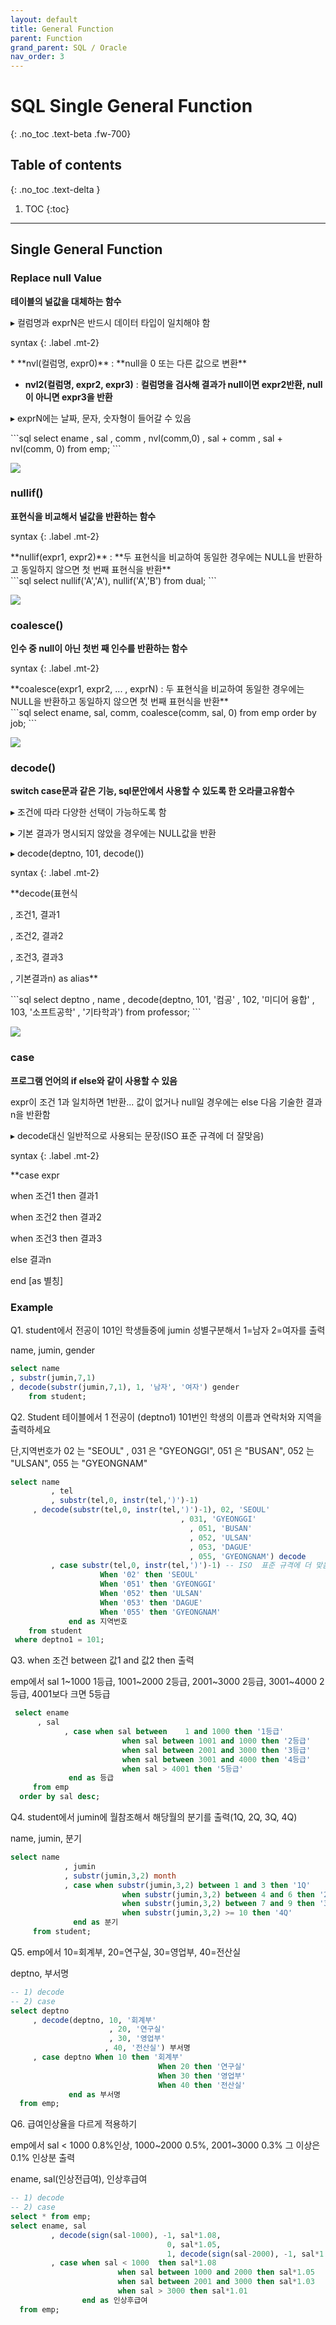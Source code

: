 ```yaml
---
layout: default
title: General Function
parent: Function
grand_parent: SQL / Oracle
nav_order: 3
---
```


# SQL Single General Function
{: .no_toc .text-beta .fw-700}

## Table of contents
{: .no_toc .text-delta }

1. TOC
{:toc}

---

## Single General Function

### Replace null Value

**테이블의 널값을 대체하는 함수**

&#9656; 컬럼명과 exprN은 반드시 데이터 타입이 일치해야 함

syntax
{: .label .mt-2}
<div class="code-example" markdown="1">
* **nvl(컬럼명, expr0)** : **null을 0 또는 다른 값으로 변환**

* **nvl2(컬럼명, expr2, expr3)** : **컬럼명을 검사해 결과가 null이면 expr2반환, null이 아니면 expr3을 반환**

&#9656; exprN에는 날짜, 문자, 숫자형이 들어갈 수 있음
</div>
```sql
select ename
     , sal
     , comm
     , nvl(comm,0)
     , sal + comm
     , sal + nvl(comm, 0)
from emp;
```

![](nvl.jpg)

### nullif()

**표현식을 비교해서 널값을 반환하는 함수**

syntax
{: .label .mt-2}
<div class="code-example" markdown="1">
**nullif(expr1, expr2)** : **두 표현식을 비교하여 동일한 경우에는 NULL을 반환하고 동일하지 않으면 첫 번째 표현식을 반환**
</div>
```sql
select nullif('A','A'), nullif('A','B')
from dual;
```

![](nullif.jpg)

### coalesce()

**인수 중 null이 아닌 첫번 째 인수를 반환하는 함수**

syntax
{: .label .mt-2}
<div class="code-example" markdown="1">
**coalesce(expr1, expr2, ... , exprN) : 두 표현식을 비교하여 동일한 경우에는 NULL을 반환하고 동일하지 않으면 첫 번째 표현식을 반환**
</div>
```sql
select ename, sal, comm, coalesce(comm, sal, 0)
from emp
order by job;
```

![](coalesce.jpg)

### decode()

**switch case문과 같은 기능, sql문안에서 사용할 수 있도록 한 오라클고유함수**

&#9656; 조건에 따라 다양한 선택이 가능하도록 함

&#9656; 기본 결과가 명시되지 않았을 경우에는 NULL값을 반환

&#9656; decode(deptno, 101, decode())

syntax
{: .label .mt-2}
<div class="code-example" markdown="1">
**decode(표현식

  , 조건1, 결과1

  , 조건2, 결과2

  , 조건3, 결과3

  , 기본결과n) as alias**
</div>
```sql
select deptno
     , name
     , decode(deptno, 101, '컴공'
                    , 102, '미디어 융합'
                    , 103, '소프트공학'
                    , '기타학과')
	from professor;
```

![](decode.jpg)

### case

**프로그램 언어의 if else와 같이 사용할 수 있음**

expr이 조건 1과 일치하면 1반환... 값이 없거나 null일 경우에는 else 다음 기술한 결과n을 반환함

&#9656; decode대신 일반적으로 사용되는 문장(ISO 표준 규격에 더 잘맞음)

syntax
{: .label .mt-2}
<div class="code-example" markdown="1">
**case expr

  when 조건1 then 결과1

  when 조건2 then 결과2

  when 조건3 then 결과3
    
  else 결과n
  
  end [as 별칭]
</div>

### Example

Q1. student에서 전공이 101인 학생들중에 jumin 성별구분해서 1=남자 2=여자를 출력

name, jumin, gender 

```sql
select name
, substr(jumin,7,1)
, decode(substr(jumin,7,1), 1, '남자', '여자') gender
	from student;
```

Q2. Student 테이블에서 1 전공이 (deptno1) 101번인 학생의 이름과 연락처와 지역을 출력하세요

단,지역번호가 02 는 "SEOUL" , 031 은 "GYEONGGI", 051 은 "BUSAN", 052 는 "ULSAN", 055 는 "GYEONGNAM"

```sql
select name
		 , tel
		 , substr(tel,0, instr(tel,')')-1)
     , decode(substr(tel,0, instr(tel,')')-1), 02, 'SEOUL'
									  , 031, 'GYEONGGI'
										, 051, 'BUSAN'
										, 052, 'ULSAN'
										, 053, 'DAGUE'
										, 055, 'GYEONGNAM') decode
		 , case substr(tel,0, instr(tel,')')-1) -- ISO  표준 규격에 더 맞음
					When '02' then 'SEOUL'
					When '051' then 'GYEONGGI'
					When '052' then 'ULSAN'
					When '053' then 'DAGUE'
					When '055' then 'GYEONGNAM'
			 end as 지역번호
	from student 
 where deptno1 = 101;
```

Q3. when 조건 between 값1 and 값2 then 출력

emp에서 sal 1~1000 1등급, 1001~2000 2등급, 2001~3000 2등급, 3001~4000 2등급, 4001보다 크면 5등급

```sql
 select ename
      , sal
			, case when sal between    1 and 1000 then '1등급'
						 when sal between 1001 and 1000 then '2등급'
						 when sal between 2001 and 3000 then '3등급'
						 when sal between 3001 and 4000 then '4등급'
						 when sal > 4001 then '5등급'
			 end as 등급 
	 from emp
  order by sal desc;
```

Q4. student에서 jumin에 월참조해서 해당월의 분기를 출력(1Q, 2Q, 3Q, 4Q)

name, jumin, 분기

```sql
select name
			, jumin
			, substr(jumin,3,2) month
			, case when substr(jumin,3,2) between 1 and 3 then '1Q'
						 when substr(jumin,3,2) between 4 and 6 then '2Q'
						 when substr(jumin,3,2) between 7 and 9 then '3Q'
						 when substr(jumin,3,2) >= 10 then '4Q'
			  end as 분기
	 from student;
```

Q5. emp에서 10=회계부, 20=연구실, 30=영업부, 40=전산실

deptno, 부서명

```sql
-- 1) decode
-- 2) case
select deptno
     , decode(deptno, 10, '회계부'
                      , 20, '연구실'
                      , 30, '영업부'
                     , 40, '전산실') 부서명
     , case deptno When 10 then '회계부'
                                 When 20 then '연구실'
                                 When 30 then '영업부'
                                 When 40 then '전산실'
			 end as 부서명
  from emp;
```

Q6. 급여인상율을 다르게 적용하기

emp에서 sal < 1000 0.8%인상, 1000~2000 0.5%, 2001~3000 0.3% 그 이상은 0.1% 인상분 출력

ename, sal(인상전급여), 인상후급여 

```sql
-- 1) decode
-- 2) case 
select * from emp;
select ename, sal
		 , decode(sign(sal-1000), -1, sal*1.08,
                                   0, sal*1.05,
                                   1, decode(sign(sal-2000), -1, sal*1.05,0, sal*1.05, 1, decode(sign(sal-3000),-1, sal*1.03, 0, sal*1.03, 1, sal*1.01)))
		 , case when sal < 1000  then sal*1.08
						when sal between 1000 and 2000 then sal*1.05
						when sal between 2001 and 3000 then sal*1.03
						when sal > 3000 then sal*1.01
				end as 인상후급여
  from emp; 
```
